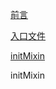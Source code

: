 [前言](/前端/2022/vue源码分析/前言.md)

[入口文件](/前端/2022/vue源码分析/入口文件.md)

[initMixin](/前端/2022/vue源码分析/initMixin分析.md)

initMixin